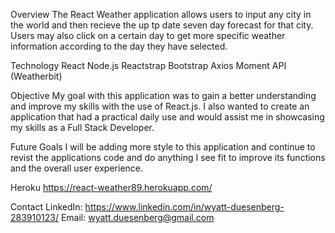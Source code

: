 Overview
The React Weather application allows users to input any city in the world and then recieve the up tp date
seven day forecast for that city. Users may also click on a certain day to get more specific weather information
according to the day they have selected.

Technology
    React
    Node.js
    Reactstrap
    Bootstrap
    Axios
    Moment
    API (Weatherbit)

Objective
My goal with this application was to gain a better understanding and improve my skills with the use of React.js.
I also wanted to create an application that had a practical daily use and would assist me in showcasing my skills
as a Full Stack Developer.

Future Goals
I will be adding more style to this application and continue to revist the applications code and do anything I see fit to improve its functions and the overall user experience.

Heroku
https://react-weather89.herokuapp.com/

Contact
    LinkedIn: https://www.linkedin.com/in/wyatt-duesenberg-283910123/
    Email: wyatt.duesenberg@gmail.com

